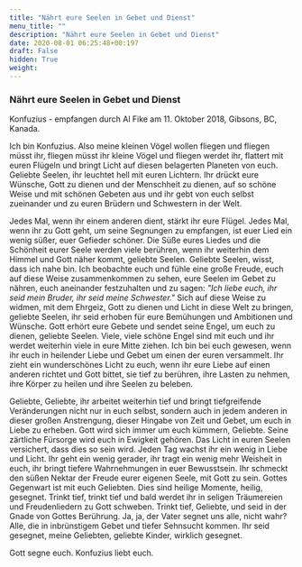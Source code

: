 ```yaml
---
title: "Nährt eure Seelen in Gebet und Dienst"
menu_title: ""
description: "Nährt eure Seelen in Gebet und Dienst"
date: 2020-08-01 06:25:48+00:197
draft: False
hidden: True
weight:
---
```

### Nährt eure Seelen in Gebet und Dienst

Konfuzius - empfangen durch Al Fike am 11. Oktober 2018, Gibsons, BC, Kanada.

Ich bin Konfuzius. Also meine kleinen Vögel wollen fliegen und fliegen müsst ihr, fliegen müsst ihr kleine Vögel und fliegen werdet ihr, flattert mit euren Flügeln und bringt Licht auf diesen belagerten Planeten von euch. Geliebte Seelen, ihr leuchtet hell mit euren Lichtern. Ihr drückt eure Wünsche, Gott zu dienen und der Menschheit zu dienen, auf so schöne Weise und mit schönen Gebeten aus und ihr gebt von euch selbst zueinander und zu euren Brüdern und Schwestern in der Welt.

Jedes Mal, wenn ihr einem anderen dient, stärkt ihr eure Flügel. Jedes Mal, wenn ihr zu Gott geht, um seine Segnungen zu empfangen, ist euer Lied ein wenig süßer, euer Gefieder schöner. Die Süße eures Liedes und die Schönheit eurer Seele werden viele berühren, wenn ihr weiterhin dem Himmel und Gott näher kommt, geliebte Seelen. Geliebte Seelen, wisst, dass ich nahe bin. Ich beobachte euch und fühle eine große Freude, euch auf diese Weise zusammenkommen zu sehen, eure Seelen im Gebet zu nähren, euch aneinander festzuhalten und zu sagen: *"Ich liebe euch, ihr seid mein Bruder, ihr seid meine Schwester."* Sich auf diese Weise zu widmen, mit dem Ehrgeiz, Gott zu dienen und Licht in diese Welt zu bringen, geliebte Seelen, ihr seid erhoben für eure Bemühungen und Ambitionen und Wünsche. Gott erhört eure Gebete und sendet seine Engel, um euch zu dienen, geliebte Seelen. Viele, viele schöne Engel sind mit euch und ihr werdet weiterhin viele in eure Mitte ziehen. Ich bin bei euch gewesen, wenn ihr euch in heilender Liebe und Gebet um einen der euren versammelt. Ihr zieht ein wunderschönes Licht zu euch, wenn ihr eure Liebe auf einen anderen richtet und Gott bittet, sie tief zu berühren, ihre Lasten zu nehmen, ihre Körper zu heilen und ihre Seelen zu beleben.

Geliebte, Geliebte, ihr arbeitet weiterhin tief und bringt tiefgreifende Veränderungen nicht nur in euch selbst, sondern auch in jedem anderen in dieser großen Anstrengung, dieser Hingabe von Zeit und Gebet, um euch in Liebe zu erheben. Gott wird sich immer um euch kümmern, Geliebte. Seine zärtliche Fürsorge wird euch in Ewigkeit gehören. Das Licht in euren Seelen versichert, dass dies so sein wird. Jeden Tag wachst ihr ein wenig in Liebe und Licht. Ihr geht ein wenig gerader, ihr tragt ein wenig mehr Weisheit in euch, ihr bringt tiefere Wahrnehmungen in euer Bewusstsein. Ihr schmeckt den süßen Nektar der Freude eurer eigenen Seele, mit Gott zu sein. Gottes Gegenwart ist mit euch Geliebten. Dies sind heilige Momente, heilig, gesegnet. Trinkt tief, trinkt tief und bald werdet ihr in seligen Träumereien und Freudenliedern zu Gott schweben. Trinkt tief, Geliebte, und seid in der Gnade von Gottes Berührung. Ja, ja, der Vater segnet uns alle, nicht wahr? Alle, die in inbrünstigem Gebet und tiefer Sehnsucht kommen. Ihr seid gesegnet, meine Geliebten, geliebte Kinder, wirklich gesegnet.

Gott segne euch. Konfuzius liebt euch.
